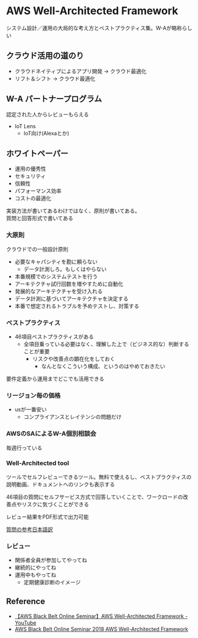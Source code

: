 # AWS Well-Architected Framework

システム設計／運用の大局的な考え方とベストプラクティス集。W-Aが略称らしい

## クラウド活用の道のり

- クラウドネイティブによるアプリ開発 -> クラウド最適化
- リフト＆シフト -> クラウド最適化

## W-A パートナープログラム

認定された人からレビューもらえる

- IoT Lens
  - IoT向け(Alexaとか)

## ホワイトペーパー

- 運用の優秀性
- セキュリティ
- 信頼性
- パフォーマンス効率
- コストの最適化

実装方法が書いてあるわけではなく、原則が書いてある。  
質問と回答形式で書いてある

### 大原則

クラウドでの一般設計原則
- 必要なキャパシティを勘に頼らない
  - データ計測しろ。もしくはやらない
- 本番規模でのシステムテストを行う
- アーキテクチャ試行回数を増やすために自動化
- 発展的なアーキテクチャを受け入れる
- データ計測に基づいてアーキテクチャを決定する
- 本番で想定されるトラブルを予めテストし、対策する

### ベストプラクティス

- 46項目ベストプラクティスがある
  - 全項目乗っている必要はなく、理解した上で（ビジネス的な）判断することが重要
    - リスクや改善点の顕在化をしておく
      - なんとなくこういう構成、というのはやめておきたい

要件定義から運用までどこでも活用できる

### リージョン毎の価格

- usが一番安い
  - コンプライアンスとレイテンシの問題だけ

### AWSのSAによるW-A個別相談会

毎週行っている

### Well-Architected tool

ツールでセルフレビューできるツール。無料で使えるし、ベストプラクティスの説明動画、ドキュメントへのリンクも表示する

46項目の質問にセルフサービス方式で回答していくことで、ワークロードの改善点やリスクに気づくことができる

レビュー結果をPDF形式で出力可能

[質問の参考日本語訳](https://d1.awsstatic.com/webinars/jp/pdf/services/Well-Architected_review_sheet_201811.f5f4c1ad817180c658c2c20feb729d13c156940f.xlsx)

### レビュー

- 関係者全員が参加してやってね
- 継続的にやってね
- 運用中もやってね
  - 定期健康診断のイメージ

## Reference
- [【AWS Black Belt Online Seminar】AWS Well-Architected Framework - YouTube](https://www.youtube.com/watch?v=jMJFFo1Oybo&list=PLzWGOASvSx6FIwIC2X1nObr1KcMCBBlqY&index=39&t=0s)
- [AWS Black Belt Online Seminar 2018 AWS Well-Architected Framework](https://www.slideshare.net/AmazonWebServicesJapan/aws-black-belt-online-seminar-2018-aws-wellarchitected-framework)